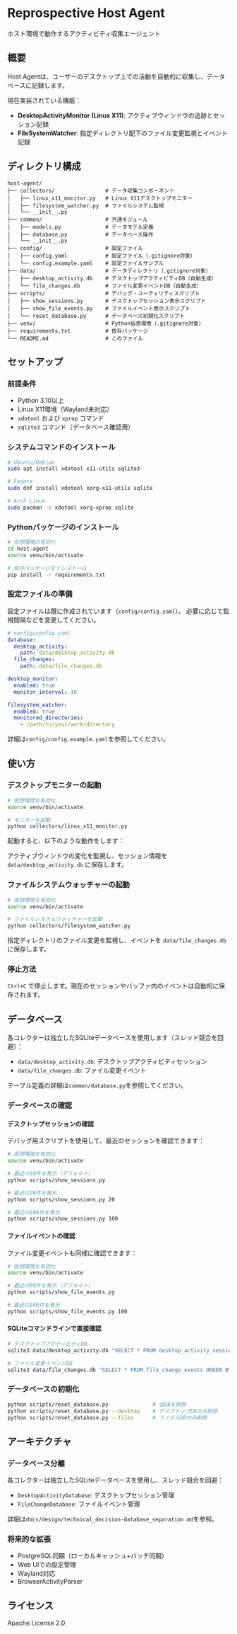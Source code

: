 # Reprospective Host Agent

ホスト環境で動作するアクティビティ収集エージェント

## 概要

Host Agentは、ユーザーのデスクトップ上での活動を自動的に収集し、データベースに記録します。

現在実装されている機能：
- **DesktopActivityMonitor (Linux X11)**: アクティブウィンドウの追跡とセッション記録
- **FileSystemWatcher**: 指定ディレクトリ配下のファイル変更監視とイベント記録

## ディレクトリ構成

```
host-agent/
├── collectors/                # データ収集コンポーネント
│   ├── linux_x11_monitor.py   # Linux X11デスクトップモニター
│   ├── filesystem_watcher.py  # ファイルシステム監視
│   └── __init__.py
├── common/                    # 共通モジュール
│   ├── models.py              # データモデル定義
│   ├── database.py            # データベース操作
│   └── __init__.py
├── config/                    # 設定ファイル
│   ├── config.yaml            # 設定ファイル（.gitignore対象）
│   └── config.example.yaml    # 設定ファイルサンプル
├── data/                      # データディレクトリ（.gitignore対象）
│   ├── desktop_activity.db    # デスクトップアクティビティDB（自動生成）
│   └── file_changes.db        # ファイル変更イベントDB（自動生成）
├── scripts/                   # デバッグ・ユーティリティスクリプト
│   ├── show_sessions.py       # デスクトップセッション表示スクリプト
│   ├── show_file_events.py    # ファイルイベント表示スクリプト
│   └── reset_database.py      # データベース初期化スクリプト
├── venv/                      # Python仮想環境（.gitignore対象）
├── requirements.txt           # 依存パッケージ
└── README.md                  # このファイル
```

## セットアップ

### 前提条件

- Python 3.10以上
- Linux X11環境（Wayland未対応）
- `xdotool` および `xprop` コマンド
- `sqlite3` コマンド（データベース確認用）

### システムコマンドのインストール

```bash
# Ubuntu/Debian
sudo apt install xdotool x11-utils sqlite3

# Fedora
sudo dnf install xdotool xorg-x11-utils sqlite

# Arch Linux
sudo pacman -S xdotool xorg-xprop sqlite
```

### Pythonパッケージのインストール

```bash
# 仮想環境の有効化
cd host-agent
source venv/bin/activate

# 依存パッケージをインストール
pip install -r requirements.txt
```

### 設定ファイルの準備

設定ファイルは既に作成されています（`config/config.yaml`）。
必要に応じて監視間隔などを変更してください。

```yaml
# config/config.yaml
database:
  desktop_activity:
    path: data/desktop_activity.db
  file_changes:
    path: data/file_changes.db

desktop_monitor:
  enabled: true
  monitor_interval: 10

filesystem_watcher:
  enabled: true
  monitored_directories:
    - /path/to/your/work/directory
```

詳細は`config/config.example.yaml`を参照してください。

## 使い方

### デスクトップモニターの起動

```bash
# 仮想環境を有効化
source venv/bin/activate

# モニターを起動
python collectors/linux_x11_monitor.py
```

起動すると、以下のような動作をします：

アクティブウィンドウの変化を監視し、セッション情報を `data/desktop_activity.db` に保存します。

### ファイルシステムウォッチャーの起動

```bash
# 仮想環境を有効化
source venv/bin/activate

# ファイルシステムウォッチャーを起動
python collectors/filesystem_watcher.py
```

指定ディレクトリのファイル変更を監視し、イベントを `data/file_changes.db` に保存します。

### 停止方法

`Ctrl+C` で停止します。現在のセッションやバッファ内のイベントは自動的に保存されます。

## データベース

各コレクターは独立したSQLiteデータベースを使用します（スレッド競合を回避）：

- `data/desktop_activity.db`: デスクトップアクティビティセッション
- `data/file_changes.db`: ファイル変更イベント

テーブル定義の詳細は`common/database.py`を参照してください。

### データベースの確認

#### デスクトップセッションの確認

デバッグ用スクリプトを使用して、最近のセッションを確認できます：

```bash
# 仮想環境を有効化
source venv/bin/activate

# 最近の10件を表示（デフォルト）
python scripts/show_sessions.py

# 最近の20件を表示
python scripts/show_sessions.py 20

# 最近の100件を表示
python scripts/show_sessions.py 100
```

#### ファイルイベントの確認

ファイル変更イベントも同様に確認できます：

```bash
# 仮想環境を有効化
source venv/bin/activate

# 最近の50件を表示（デフォルト）
python scripts/show_file_events.py

# 最近の100件を表示
python scripts/show_file_events.py 100
```

#### SQLiteコマンドラインで直接確認

```bash
# デスクトップアクティビティDB
sqlite3 data/desktop_activity.db "SELECT * FROM desktop_activity_sessions ORDER BY start_time DESC LIMIT 10;"

# ファイル変更イベントDB
sqlite3 data/file_changes.db "SELECT * FROM file_change_events ORDER BY event_time DESC LIMIT 10;"
```

### データベースの初期化

```bash
python scripts/reset_database.py              # 全DBを削除
python scripts/reset_database.py --desktop    # デスクトップDBのみ削除
python scripts/reset_database.py --files      # ファイルDBのみ削除
```

## アーキテクチャ

### データベース分離

各コレクターは独立したSQLiteデータベースを使用し、スレッド競合を回避：
- `DesktopActivityDatabase`: デスクトップセッション管理
- `FileChangeDatabase`: ファイルイベント管理

詳細は`docs/design/technical_decision-database_separation.md`を参照。

### 将来的な拡張

- PostgreSQL同期（ローカルキャッシュ+バッチ同期）
- Web UIでの設定管理
- Wayland対応
- BrowserActivityParser

## ライセンス

Apache License 2.0
